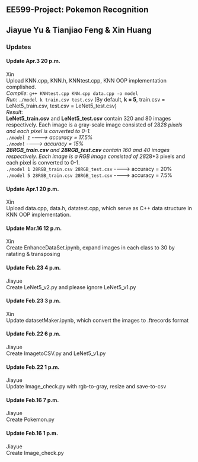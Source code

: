## EE599-Project: Pokemon Recognition
Jiayue Yu & Tianjiao Feng & Xin Huang  
---  
### Updates

#### Update Apr.3 20 p.m.
Xin  
Upload KNN.cpp, KNN.h, KNNtest.cpp, KNN OOP implementation complished.  
*Compile*: `g++ KNNtest.cpp KNN.cpp data.cpp -o model`  
*Run*: `./model k train.csv test.csv`  (By default, **k = 5**, train.csv = LeNet5_train.csv, test.csv = LeNet5_test.csv)  
*Result*:  
  **LeNet5_train.csv** and **LeNet5_test.csv** contain 320 and 80 images respectively. Each image is a gray-scale image consisted of 28*28 pixels and each pixel is converted to 0-1.  
  `./model 1` ----> accuracy = 17.5%  
  `./model`   ----> accuracy = 15%  
  **28RGB_train.csv** and **28RGB_test.csv** contain 160 and 40 images respectively. Each image is a RGB image consisted of 28*28*3 pixels and each pixel is converted to 0-1.  
  `./model 1 28RGB_train.csv 28RGB_test.csv`  ----> accuracy = 20%  
  `./model 5 28RGB_train.csv 28RGB_test.csv`  ----> accuracy = 7.5%  


#### Update Apr.1 20 p.m.
Xin  
Upload data.cpp, data.h, datatest.cpp, which serve as C++ data structure in KNN OOP implementation.  

#### Update Mar.16 12 p.m.
Xin  
Create EnhanceDataSet.ipynb, expand images in each class to 30 by ratating & transposing

#### Update Feb.23 4 p.m.
Jiayue  
Create LeNet5_v2.py and please ignore LeNet5_v1.py

#### Update Feb.23 3 p.m.
Xin  
Update datasetMaker.ipynb, which convert the images to .ftrecords format  

#### Update Feb.22 6 p.m.
Jiayue  
Create ImagetoCSV.py and LeNet5_v1.py

#### Update Feb.22 1 p.m.
Jiayue  
Update Image_check.py with rgb-to-gray, resize and save-to-csv

#### Update Feb.16 7 p.m.
Jiayue  
Create Pokemon.py

#### Update Feb.16 1 p.m.
Jiayue  
Create Image_check.py
